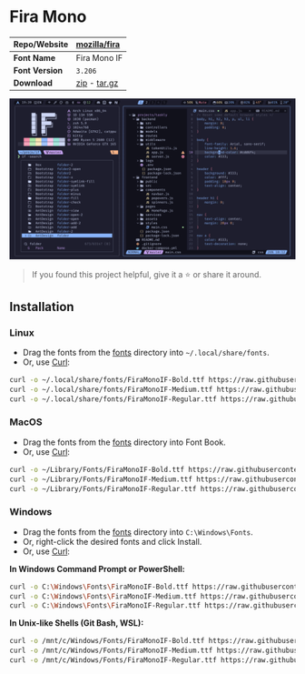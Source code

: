<!-- SHORTCUT REFERENCE LINKS -->

[zip]: https://github.com/iconicFonts/if/releases/download/v1.1.0/Fira_Mono.zip
[tar]: https://github.com/iconicFonts/if/releases/download/v1.1.0/Fira_Mono.tar.gz
[url]: https://github.com/mozilla/fira

# Fira Mono

| Repo/Website     | [mozilla/fira][url]        |
| :--------------- | :------------------------- |
| **Font Name**    | Fira Mono IF               |
| **Font Version** | `3.206`                    |
| **Download**     | [zip][zip] - [tar.gz][tar] |

![Font preview](preview.png)

> If you found this project helpful, give it a :star: or share it around.

## Installation

### Linux

- Drag the fonts from the [fonts](fonts) directory into `~/.local/share/fonts`.
- Or, use [Curl](https://github.com/curl/curl):

```sh
curl -o ~/.local/share/fonts/FiraMonoIF-Bold.ttf https://raw.githubusercontent.com/iconicFonts/if/main/fonts/patched/Fira_Mono/fonts/FiraMonoIF-Bold.ttf
curl -o ~/.local/share/fonts/FiraMonoIF-Medium.ttf https://raw.githubusercontent.com/iconicFonts/if/main/fonts/patched/Fira_Mono/fonts/FiraMonoIF-Medium.ttf
curl -o ~/.local/share/fonts/FiraMonoIF-Regular.ttf https://raw.githubusercontent.com/iconicFonts/if/main/fonts/patched/Fira_Mono/fonts/FiraMonoIF-Regular.ttf
```

### MacOS

- Drag the fonts from the [fonts](fonts) directory into Font Book.
- Or, use [Curl](https://github.com/curl/curl):

```sh
curl -o ~/Library/Fonts/FiraMonoIF-Bold.ttf https://raw.githubusercontent.com/iconicFonts/if/main/fonts/patched/Fira_Mono/fonts/FiraMonoIF-Bold.ttf
curl -o ~/Library/Fonts/FiraMonoIF-Medium.ttf https://raw.githubusercontent.com/iconicFonts/if/main/fonts/patched/Fira_Mono/fonts/FiraMonoIF-Medium.ttf
curl -o ~/Library/Fonts/FiraMonoIF-Regular.ttf https://raw.githubusercontent.com/iconicFonts/if/main/fonts/patched/Fira_Mono/fonts/FiraMonoIF-Regular.ttf
```

### Windows

- Drag the fonts from the [fonts](fonts) directory into `C:\Windows\Fonts`.
- Or, right-click the desired fonts and click Install.
- Or, use [Curl](https://github.com/curl/curl):

**In Windows Command Prompt or PowerShell:**

```sh
curl -o C:\Windows\Fonts\FiraMonoIF-Bold.ttf https://raw.githubusercontent.com/iconicFonts/if/main/fonts/patched/Fira_Mono/fonts/FiraMonoIF-Bold.ttf
curl -o C:\Windows\Fonts\FiraMonoIF-Medium.ttf https://raw.githubusercontent.com/iconicFonts/if/main/fonts/patched/Fira_Mono/fonts/FiraMonoIF-Medium.ttf
curl -o C:\Windows\Fonts\FiraMonoIF-Regular.ttf https://raw.githubusercontent.com/iconicFonts/if/main/fonts/patched/Fira_Mono/fonts/FiraMonoIF-Regular.ttf
```

**In Unix-like Shells (Git Bash, WSL):**

```sh
curl -o /mnt/c/Windows/Fonts/FiraMonoIF-Bold.ttf https://raw.githubusercontent.com/iconicFonts/if/main/fonts/patched/Fira_Mono/fonts/FiraMonoIF-Bold.ttf
curl -o /mnt/c/Windows/Fonts/FiraMonoIF-Medium.ttf https://raw.githubusercontent.com/iconicFonts/if/main/fonts/patched/Fira_Mono/fonts/FiraMonoIF-Medium.ttf
curl -o /mnt/c/Windows/Fonts/FiraMonoIF-Regular.ttf https://raw.githubusercontent.com/iconicFonts/if/main/fonts/patched/Fira_Mono/fonts/FiraMonoIF-Regular.ttf
```
